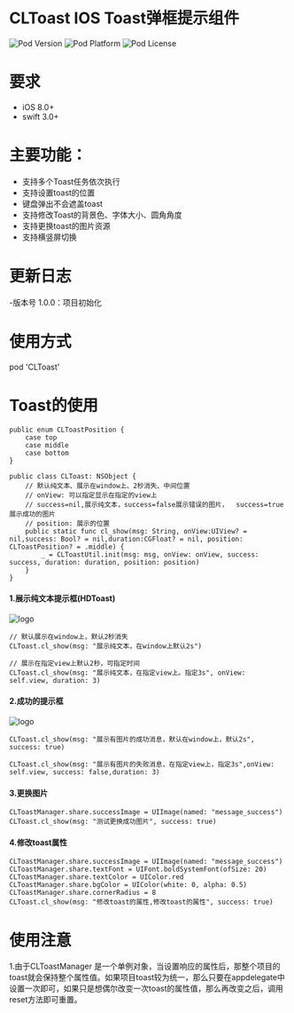 # CLToast IOS Toast弹框提示组件

![Pod Version](https://img.shields.io/cocoapods/v/CLToast.svg?style=flat)
![Pod Platform](https://img.shields.io/cocoapods/p/CLToast.svg?style=flat)
![Pod License](https://img.shields.io/cocoapods/l/CLToast.svg?style=flat)

# 要求

- iOS 8.0+
- swift 3.0+

# 主要功能：

- 支持多个Toast任务依次执行
- 支持设置toast的位置
- 键盘弹出不会遮盖toast
- 支持修改Toast的背景色、字体大小、圆角角度
- 支持更换toast的图片资源
- 支持横竖屏切换

# 更新日志

-版本号 1.0.0：项目初始化

# 使用方式

pod 'CLToast'

# Toast的使用
```
public enum CLToastPosition {
    case top
    case middle
    case bottom
}

public class CLToast: NSObject {
    // 默认纯文本、展示在window上、2秒消失、中间位置
    // onView: 可以指定显示在指定的view上
    // success=nil,展示纯文本，success=false展示错误的图片，	success=true展示成功的图片
    // position: 展示的位置
    public static func cl_show(msg: String, onView:UIView? = nil,success: Bool? = nil,duration:CGFloat? = nil, position: CLToastPosition? = .middle) {
        _ = CLToastUtil.init(msg: msg, onView: onView, success: success, duration: duration, position: position)
    } 
}
```


#### 1.展示纯文本提示框(HDToast)
![logo](http://images2015.cnblogs.com/blog/818253/201707/818253-20170705151844784-1921693442.png)

	// 默认展示在window上，默认2秒消失
	CLToast.cl_show(msg: "展示纯文本，在window上默认2s")
	
	// 展示在指定view上默认2秒，可指定时间
	CLToast.cl_show(msg: "展示纯文本，在指定view上。指定3s", onView: self.view, duration: 3)

#### 2.成功的提示框
![logo](http://images2015.cnblogs.com/blog/818253/201707/818253-20170705151857300-1222661027.png)

    CLToast.cl_show(msg: "展示有图片的成功消息，默认在window上，默认2s", success: true)

    CLToast.cl_show(msg: "展示有图片的失败消息，在指定view上，指定3s",onView: self.view, success: false,duration: 3)
    

#### 3.更换图片

```
CLToastManager.share.successImage = UIImage(named: "message_success")
CLToast.cl_show(msg: "测试更换成功图片", success: true)
```

#### 4.修改toast属性

```
CLToastManager.share.successImage = UIImage(named: "message_success")
CLToastManager.share.textFont = UIFont.boldSystemFont(ofSize: 20)
CLToastManager.share.textColor = UIColor.red
CLToastManager.share.bgColor = UIColor(white: 0, alpha: 0.5)
CLToastManager.share.cornerRadius = 8
CLToast.cl_show(msg: "修改toast的属性,修改toast的属性", success: true)
```

# 使用注意

1.由于CLToastManager 是一个单例对象，当设置响应的属性后，那整个项目的toast就会保持整个属性值。如果项目toast较为统一，那么只要在appdelegate中设置一次即可，如果只是想偶尔改变一次toast的属性值，那么再改变之后，调用reset方法即可重置。

